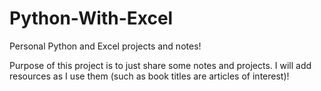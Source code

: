 # Python-With-Excel
Personal Python and Excel projects and notes!


Purpose of this project is to just share some notes and projects. I will add resources as I use them (such as book titles are articles of interest)! 
